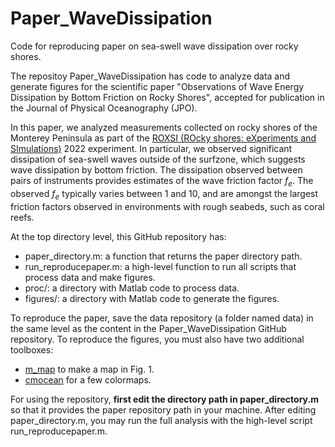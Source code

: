 # Paper_WaveDissipation
Code for reproducing paper on sea-swell wave dissipation over rocky shores.

The repositoy Paper_WaveDissipation has code to analyze data and generate figures for the scientific paper "Observations of Wave Energy Dissipation by Bottom Friction on Rocky Shores", accepted for publication in the Journal of Physical Oceanography (JPO).
<!---
[Marques et al. 2025](https://journals.ametsoc.org/view/journals/atot/....).
-->

In this paper, we analyzed measurements collected on rocky shores of the Monterey Peninsula as part of the [ROXSI (ROcky shores: eXperiments and SImulations)](https://roxsi.ucsd.edu/) 2022 experiment. In particular, we observed significant dissipation of sea-swell waves outside of the surfzone, which suggests wave dissipation by bottom friction. The dissipation observed between pairs of instruments provides estimates of the wave friction factor $f_e$. The observed $f_e$ typically varies between 1 and 10, and are amongst the largest friction factors observed in environments with rough seabeds, such as coral reefs. 

At the top directory level, this GitHub repository has:
* paper_directory.m: a function that returns the paper directory path.
* run_reproducepaper.m: a high-level function to run all scripts that process data and make figures.
* proc/: a directory with Matlab code to process data.
* figures/: a directory with Matlab code to generate the figures.

<!---
The data has been archived in this [Zenodo repository](https://doi.org/.../zenodo....).
-->

To reproduce the paper, save the data repository (a folder named data) in the same level as the content in the Paper_WaveDissipation GitHub repository.
To reproduce the figures, you must also have two additional toolboxes:
* [m_map](https://www-old.eoas.ubc.ca/~rich/map.html) to make a map in Fig. 1.
* [cmocean](https://github.com/chadagreene/cmocean) for a few colormaps.

For using the repository, **first edit the directory path in paper_directory.m** so that it provides the paper repository path in your machine.
After editing paper_directory.m, you may run the full analysis with the high-level script run_reproducepaper.m.

